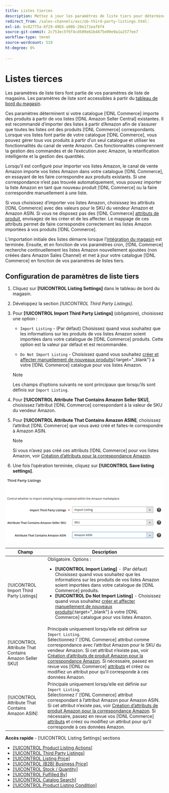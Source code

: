```yaml
---
title: Listes tierces
description: Mettez à jour les paramètres de liste tiers pour déterminer si votre catalogue Commerce importe des produits à partir de vos listes Amazon Seller Central existantes.
redirect_from: /sales-channels/asc/ob-third-party-listings.html: 
exl-id: bc82775a-6f29-49b5-a80b-20e171eaf8f4
source-git-commit: 2c753ec5f6f4cd509e61b4875e09e9a1a2577ee7
workflow-type: tm+mt
source-wordcount: 519
ht-degree: 0%

---
```


# Listes tierces

Les paramètres de liste tiers font partie de vos paramètres de liste de magasins. Les paramètres de liste sont accessibles à partir du [tableau de bord du magasin](./amazon-store-dashboard.md).

Ces paramètres déterminent si votre catalogue [!DNL Commerce] importe des produits à partir de vos listes [!DNL Amazon Seller Central] existantes. Il est recommandé d’importer des listes à partir d’Amazon afin de s’assurer que toutes les listes ont des produits [!DNL Commerce] correspondants. Lorsque vos listes font partie de votre catalogue [!DNL Commerce], vous pouvez gérer tous vos produits à partir d’un seul catalogue et utiliser les fonctionnalités du canal de vente Amazon. Ces fonctionnalités comprennent la gestion des commandes et de l’exécution avec Amazon, la retarification intelligente et la gestion des quantités.

Lorsqu’il est configuré pour importer vos listes Amazon, le canal de vente Amazon importe vos listes Amazon dans votre catalogue [!DNL Commerce], en essayant de les faire correspondre aux produits existants. Si une correspondance n’est pas trouvée automatiquement, vous pouvez importer la liste Amazon en tant que nouveau produit [!DNL Commerce] ou la faire correspondre manuellement à une liste.

Si vous choisissez d’importer vos listes Amazon, choisissez les attributs [!DNL Commerce] avec des valeurs pour le SKU du vendeur Amazon et Amazon ASIN. Si vous ne disposez pas des [!DNL Commerce] [attributs de produit](./ob-creating-magento-attributes.md), envisagez de les créer et de les affecter. Le mappage de ces attributs permet de faire correspondre correctement les listes Amazon importées à vos produits [!DNL Commerce].

L’importation initiale des listes démarre lorsque l’[intégration du magasin](./store-integration.md) est terminée. Ensuite, et en fonction de vos paramètres cron, [!DNL Commerce] recherche continuellement les listes Amazon nouvellement ajoutées (non créées dans Amazon Sales Channel) et met à jour votre catalogue [!DNL Commerce] en fonction de vos paramètres de listes tiers.

## Configuration de paramètres de liste tiers

1. Cliquez sur **[!UICONTROL Listing Settings]** dans le tableau de bord du magasin.

1. Développez la section _[!UICONTROL Third Party Listings]_.

1. Pour **[!UICONTROL Import Third Party Listings]** (obligatoire), choisissez une option :

   - `Import Listing` - (Par défaut) Choisissez quand vous souhaitez que les informations sur les produits de vos listes Amazon soient importées dans votre catalogue de  [!DNL Commerce] produits. Cette option est la valeur par défaut et est recommandée.

   - `Do Not Import Listing` - Choisissez quand vous souhaitez  [créer et affecter manuellement de nouveaux produits](https://docs.magento.com/user-guide/catalog/products.html){:target=&quot;_blank&quot;} à votre  [!DNL Commerce] catalogue pour vos listes Amazon.
   >[!NOTE]
   >Les champs d’options suivants ne sont principaux que lorsqu’ils sont définis sur `Import Listing`.

1. Pour **[!UICONTROL Attribute That Contains Amazon Seller SKU]**, choisissez l’attribut [!DNL Commerce] correspondant à la valeur de SKU du vendeur Amazon.

1. Pour **[!UICONTROL Attribute That Contains Amazon ASIN]**, choisissez l’attribut [!DNL Commerce] que vous avez créé et faites-le correspondre à Amazon ASIN.

   >[!NOTE]
   >Si vous n’avez pas créé ces attributs [!DNL Commerce] pour vos listes Amazon, voir [Création d’attributs pour la correspondance Amazon](./ob-creating-magento-attributes.md).

1. Une fois l’opération terminée, cliquez sur **[!UICONTROL Save listing settings]**.

![Listes tierces](assets/amazon-third-party-listings.png)

| Champ | Description |
|---|---|
| [!UICONTROL Import Third Party Listings] | Obligatoire. Options :<ul><li>**[!UICONTROL Import Listing]** - (Par défaut) Choisissez quand vous souhaitez que les informations sur les produits de vos listes Amazon soient importées dans votre catalogue de  [!DNL Commerce] produits. </li><li>**[!UICONTROL Do Not Import Listing]** - Choisissez quand vous souhaitez  [créer et affecter manuellement de nouveaux produits](https://docs.magento.com/user-guide/catalog/products.html){:target=&quot;_blank&quot;} à votre  [!DNL Commerce] catalogue pour vos listes Amazon.</li></ul> |
| [!UICONTROL Attribute That Contains Amazon Seller SKU] | Principale uniquement lorsqu’elle est définie sur `Import Listing`.<br>Sélectionnez l’ [!DNL Commerce] attribut comme correspondance avec l’attribut Amazon pour le SKU du vendeur Amazon. Si cet attribut n’existe pas, voir [Création d’attributs de produit Amazon pour la correspondance Amazon](./ob-creating-magento-attributes.md). Si nécessaire, passez en revue vos [!DNL Commerce] [attributs](./managing-attributes.md) et créez ou modifiez un attribut pour qu’il corresponde à ces données Amazon. |
| [!UICONTROL Attribute That Contains Amazon ASIN] | Principale uniquement lorsqu’elle est définie sur `Import Listing`.<br>Sélectionnez l’ [!DNL Commerce] attribut correspondant à l’attribut Amazon pour Amazon ASIN. Si cet attribut n’existe pas, voir [Création d’attributs de produit Amazon pour la correspondance Amazon](./ob-creating-magento-attributes.md). Si nécessaire, passez en revue vos [!DNL Commerce] [attributs](./managing-attributes.md) et créez ou modifiez un attribut pour qu’il corresponde à ces données Amazon. |

**Accès rapide**  -  [!UICONTROL Listing Settings] sections

- [[!UICONTROL Product Listing Actions]](./product-listing-actions.md)
- [[!UICONTROL Third Party Listings]](./third-party-listing-settings.md)
- [[!UICONTROL Listing Price]](./listing-price.md)
- [[!UICONTROL (B2B) Business Price]](./business-pricing.md)
- [[!UICONTROL Stock / Quantity]](./stock-quantity.md)
- [[!UICONTROL Fulfilled By]](./fulfilled-by.md)
- [[!UICONTROL Catalog Search]](./catalog-search.md)
- [[!UICONTROL Product Listing Condition]](./product-listing-condition.md)

